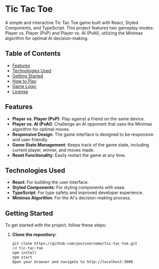 # Tic Tac Toe

A simple and interactive Tic Tac Toe game built with React, Styled Components, and TypeScript. This project features two gameplay modes: Player vs. Player (PvP) and Player vs. AI (PvAI), utilizing the Minimax algorithm for optimal AI decision-making.

## Table of Contents

- [Features](#features)
- [Technologies Used](#technologies-used)
- [Getting Started](#getting-started)
- [How to Play](#how-to-play)
- [Game Logic](#game-logic)
- [License](#license)

## Features

- **Player vs. Player (PvP)**: Play against a friend on the same device.
- **Player vs. AI (PvAI)**: Challenge an AI opponent that uses the Minimax algorithm for optimal moves.
- **Responsive Design**: The game interface is designed to be responsive and user-friendly.
- **Game State Management**: Keeps track of the game state, including current player, winner, and moves made.
- **Reset Functionality**: Easily restart the game at any time.

## Technologies Used

- **React**: For building the user interface.
- **Styled Components**: For styling components with ease.
- **TypeScript**: For type safety and improved developer experience.
- **Minimax Algorithm**: For the AI's decision-making process.

## Getting Started

To get started with the project, follow these steps:

1. **Clone the repository:**
   ```bash
   git clone https://github.com/yourusername/tic-tac-toe.git
   cd tic-tac-toe
   npm install
   npm start
   Open your browser and navigate to http://localhost:3000
   ```
